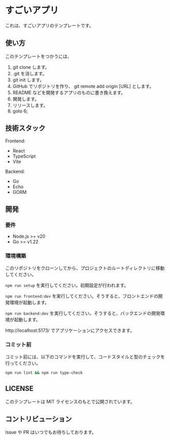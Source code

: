 # すごいアプリ

これは、すごいアプリのテンプレートです。

## 使い方

このテンプレートをつかうには、

1. git clone します。
2. .git を消します。
3. git init します。
4. GitHub でリポジトリを作り、 git remote add origin [URL] とします。
5. README などを開発するアプリのものに書き換えます。
6. 開発します。
7. リリースします。
8. goto 6;

## 技術スタック

Frontend:

- React
- TypeScript
- Vite

Backend:

- Go
- Echo
- GORM

## 開発

### 要件

- Node.js >= v20
- Go >= v1.22

### 環境構築

このリポジトリをクローンしてから、プロジェクトのルートディレクトリに移動してください。

`npm run setup` を実行してください。初期設定が行われます。

`npm run frontend:dev` を実行してください。そうすると、フロントエンドの開発環境が起動します。

`npm run backend:dev` を実行してください。そうすると、バックエンドの開発環境が起動します。

http://localhost:5173/ でアプリケーションにアクセスできます。

### コミット前

コミット前には、以下のコマンドを実行して、コードスタイルと型のチェックを行ってください。

```sh
npm run lint && npm run type-check
```

## LICENSE

このテンプレートは MIT ライセンスのもとで公開されています。

## コントリビューション

Issue や PR はいつでもお待ちしております。
